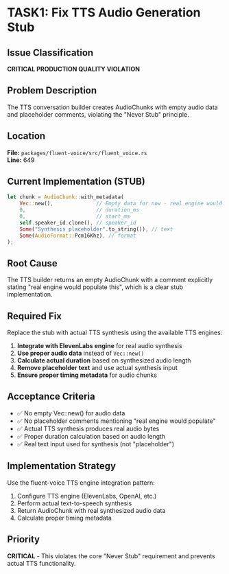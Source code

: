 # TASK1: Fix TTS Audio Generation Stub

## Issue Classification
**CRITICAL PRODUCTION QUALITY VIOLATION**

## Problem Description
The TTS conversation builder creates AudioChunks with empty audio data and placeholder comments, violating the "Never Stub" principle.

## Location
**File:** `packages/fluent-voice/src/fluent_voice.rs`  
**Line:** 649  

## Current Implementation (STUB)
```rust
let chunk = AudioChunk::with_metadata(
    Vec::new(),              // Empty data for now - real engine would populate this
    0,                       // duration_ms
    0,                       // start_ms
    self.speaker_id.clone(), // speaker_id
    Some("Synthesis placeholder".to_string()), // text
    Some(AudioFormat::Pcm16Khz), // format
);
```

## Root Cause
The TTS builder returns an empty AudioChunk with a comment explicitly stating "real engine would populate this", which is a clear stub implementation.

## Required Fix
Replace the stub with actual TTS synthesis using the available TTS engines:

1. **Integrate with ElevenLabs engine** for real audio synthesis
2. **Use proper audio data** instead of `Vec::new()`
3. **Calculate actual duration** based on synthesized audio length
4. **Remove placeholder text** and use actual synthesis input
5. **Ensure proper timing metadata** for audio chunks

## Acceptance Criteria
- ✅ No empty Vec::new() for audio data
- ✅ No placeholder comments mentioning "real engine would populate"
- ✅ Actual TTS synthesis produces real audio bytes
- ✅ Proper duration calculation based on audio length
- ✅ Real text input used for synthesis (not "placeholder")

## Implementation Strategy
Use the fluent-voice TTS engine integration pattern:
1. Configure TTS engine (ElevenLabs, OpenAI, etc.) 
2. Perform actual text-to-speech synthesis
3. Return AudioChunk with real synthesized audio data
4. Calculate proper timing metadata

## Priority
**CRITICAL** - This violates the core "Never Stub" requirement and prevents actual TTS functionality.